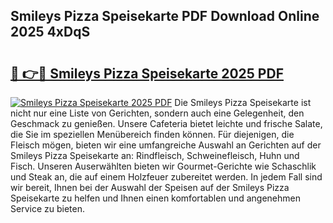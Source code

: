 ## Smileys Pizza Speisekarte PDF Download Online 2025 4xDqS

# <h2><a href="http://gc7q48.nevu.top/?p=Smileys+Pizza+Speisekarte">🔗 👉🔴 Smileys Pizza Speisekarte 2025 PDF</a></h2>

[![Smileys Pizza Speisekarte 2025 PDF](https://i.imgur.com/dBaPXMq.png)](http://gc7q48.nevu.top/?p=Smileys+Pizza+Speisekarte)
Die Smileys Pizza Speisekarte ist nicht nur eine Liste von Gerichten, sondern auch eine Gelegenheit, den Geschmack zu genießen. Unsere Cafeteria bietet leichte und frische Salate, die Sie im speziellen Menübereich finden können. Für diejenigen, die Fleisch mögen, bieten wir eine umfangreiche Auswahl an Gerichten auf der Smileys Pizza Speisekarte an: Rindfleisch, Schweinefleisch, Huhn und Fisch. Unseren Auserwählten bieten wir Gourmet-Gerichte wie Schaschlik und Steak an, die auf einem Holzfeuer zubereitet werden. In jedem Fall sind wir bereit, Ihnen bei der Auswahl der Speisen auf der Smileys Pizza Speisekarte zu helfen und Ihnen einen komfortablen und angenehmen Service zu bieten.
